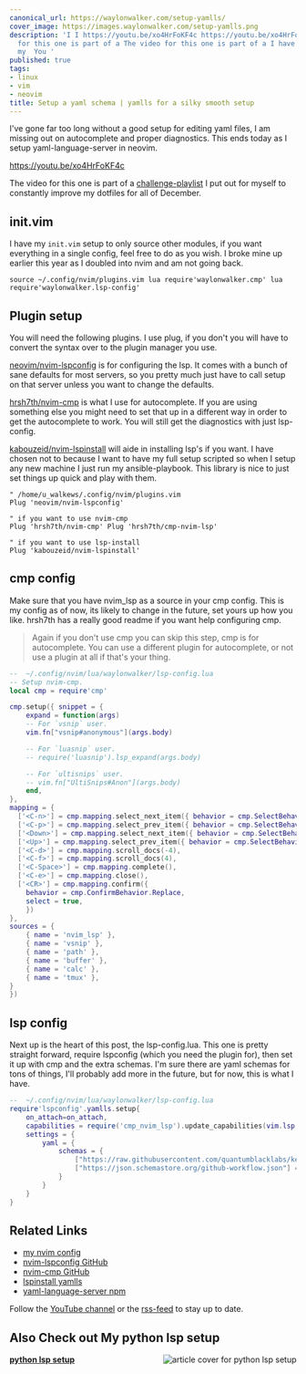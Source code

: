 ```yaml
---
canonical_url: https://waylonwalker.com/setup-yamlls/
cover_image: https://images.waylonwalker.com/setup-yamlls.png
description: 'I I https://youtu.be/xo4HrFoKF4c https://youtu.be/xo4HrFoKF4c The video
  for this one is part of a The video for this one is part of a I have my  I have
  my  You '
published: true
tags:
- linux
- vim
- neovim
title: Setup a yaml schema | yamlls for a silky smooth setup
---
```


I've gone far too long without a good setup for editing yaml files, I am missing out on autocomplete and proper diagnostics. This ends today as I setup yaml-language-server in neovim.

https://youtu.be/xo4HrFoKF4c

The video for this one is part of a [challenge-playlist](https://www.youtube.com/playlist?list=PLTRNG6WIHETAj0nR_WYAxxGjd7kXch5zj) I put out for myself to constantly improve my dotfiles for all of December.

## init.vim

I have my `init.vim` setup to only source other modules, if you want everything in a single config, feel free to do as you wish.  I broke mine up earlier this year as I doubled into nvim and am not going back.

``` vim
source ~/.config/nvim/plugins.vim lua require'waylonwalker.cmp' lua require'waylonwalker.lsp-config'
```

## Plugin setup

You will need the following plugins.  I use plug, if you don't you will have to convert the syntax over to the plugin manager you use.


[neovim/nvim-lspconfig](https://github.com/neovim/nvim-lspconfig) is for configuring the lsp.  It comes with a bunch of sane defaults for most servers, so you pretty much just have to call setup on that server unless you want to change the defaults.

[hrsh7th/nvim-cmp](https://github.com/hrsh7th/nvim-cmp) is what I use for autocomplete. If you are using something else you might need to set that up in a different way in order to get the autocomplete to work.  You will still get the diagnostics with just lsp-config.

[kabouzeid/nvim-lspinstall](https://github.com/kabouzeid/nvim-lspinstall) will aide in installing lsp's if you want.  I have chosen not to because I want to have my full setup scripted so when I setup any new machine I just run my ansible-playbook.  This library is nice to just set things up quick and play with them.

``` vim
" /home/u_walkews/.config/nvim/plugins.vim
Plug 'neovim/nvim-lspconfig'

" if you want to use nvim-cmp
Plug 'hrsh7th/nvim-cmp' Plug 'hrsh7th/cmp-nvim-lsp'

" if you want to use lsp-install
Plug 'kabouzeid/nvim-lspinstall'
```

## cmp config

Make sure that you have nvim_lsp as a source in your cmp config.  This is my config as of now, its likely to change in the future, set yours up how you like.  hrsh7th has a really good readme if you want help configuring cmp.

> Again if you don't use cmp you can skip this step, cmp is for autocomplete.
> You can use a different plugin for autocomplete, or not use a plugin at all
> if that's your thing.

``` lua
--  ~/.config/nvim/lua/waylonwalker/lsp-config.lua
-- Setup nvim-cmp.
local cmp = require'cmp'

cmp.setup({ snippet = {
    expand = function(args)
    -- For `vsnip` user.
    vim.fn["vsnip#anonymous"](args.body)

    -- For `luasnip` user.
    -- require('luasnip').lsp_expand(args.body)

    -- For `ultisnips` user.
    -- vim.fn["UltiSnips#Anon"](args.body)
    end,
},
mapping = {
  ['<C-n>'] = cmp.mapping.select_next_item({ behavior = cmp.SelectBehavior.Insert }),
  ['<C-p>'] = cmp.mapping.select_prev_item({ behavior = cmp.SelectBehavior.Insert }),
  ['<Down>'] = cmp.mapping.select_next_item({ behavior = cmp.SelectBehavior.Select }),
  ['<Up>'] = cmp.mapping.select_prev_item({ behavior = cmp.SelectBehavior.Select }),
  ['<C-d>'] = cmp.mapping.scroll_docs(-4),
  ['<C-f>'] = cmp.mapping.scroll_docs(4),
  ['<C-Space>'] = cmp.mapping.complete(),
  ['<C-e>'] = cmp.mapping.close(),
  ['<CR>'] = cmp.mapping.confirm({
    behavior = cmp.ConfirmBehavior.Replace,
    select = true,
    })
},
sources = {
    { name = 'nvim_lsp' },
    { name = 'vsnip' },
    { name = 'path' },
    { name = 'buffer' },
    { name = 'calc' },
    { name = 'tmux' },
}
})

```

## lsp config

Next up is the heart of this post, the lsp-config.lua.  This one is pretty straight forward, require lspconfig (which you need the plugin for), then set it up with cmp and the extra schemas.  I'm sure there are yaml schemas for tons of things, I'll probably add more in the future, but for now, this is what I have.


``` lua
--  ~/.config/nvim/lua/waylonwalker/lsp-config.lua
require'lspconfig'.yamlls.setup{
    on_attach=on_attach,
    capabilities = require('cmp_nvim_lsp').update_capabilities(vim.lsp.protocol.make_client_capabilities()),
    settings = {
        yaml = {
            schemas = {
                ["https://raw.githubusercontent.com/quantumblacklabs/kedro/develop/static/jsonschema/kedro-catalog-0.17.json"]= "conf/**/*catalog*",
                ["https://json.schemastore.org/github-workflow.json"] = "/.github/workflows/*"
            }
        }
    }
}
```

## Related Links

* [my nvim config](https://github.com/WaylonWalker/devtainer/tree/main/nvim/.config/nvim)
* [nvim-lspconfig GitHub]( https://github.com/neovim/nvim-lspconfig )
* [nvim-cmp GitHub]( https://github.com/hrsh7th/nvim-cmp )
* [lspinstall yamlls]( https://github.com/kabouzeid/nvim-lspinstall/blob/main/lua/lspinstall/servers/yaml.lua )
* [yaml-language-server npm]( https://www.npmjs.com/package/yaml-language-server?activeTab=readme )

Follow the [YouTube channel](https://youtube.com/waylonwalker) or the [rss-feed](https://waylonwalker/rss/) to stay up to date.

## Also Check out My python lsp setup


  <div class="onelinelink-wrapper">
      <a class="onelinelink" href="https://waylonwalker.com/setup-pylsp/">
          <img style="float: right;" align='right' src="https://images.waylonwalker.com/setup-pylsp-og_250x140.png" alt="article cover for 
 python lsp setup
"/>
          <p><strong>
 python lsp setup
</strong></p>
      </a>
  </div>